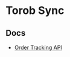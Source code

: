 # Torob Sync

## Docs

- [Order Tracking API](https://github.com/Torob/Torob-Sync/blob/main/order_tracking_api.md)
